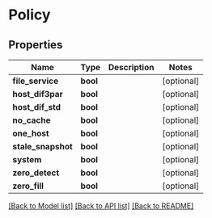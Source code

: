 # Policy

## Properties
Name | Type | Description | Notes
------------ | ------------- | ------------- | -------------
**file_service** | **bool** |  | [optional] 
**host_dif3par** | **bool** |  | [optional] 
**host_dif_std** | **bool** |  | [optional] 
**no_cache** | **bool** |  | [optional] 
**one_host** | **bool** |  | [optional] 
**stale_snapshot** | **bool** |  | [optional] 
**system** | **bool** |  | [optional] 
**zero_detect** | **bool** |  | [optional] 
**zero_fill** | **bool** |  | [optional] 

[[Back to Model list]](../README.md#documentation-for-models) [[Back to API list]](../README.md#documentation-for-api-endpoints) [[Back to README]](../README.md)


